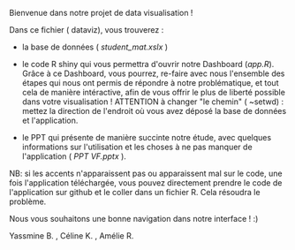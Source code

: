 Bienvenue dans notre projet de data visualisation !

Dans ce fichier ( dataviz), vous trouverez : 

- la base de données ( *student_mat.xslx* )

- le code R shiny qui vous permettra d'ouvrir notre Dashboard (*app.R*).
Grâce à ce Dashboard, vous pourrez, re-faire avec nous l'ensemble des étapes qui nous ont permis de répondre à notre problématique, 
et tout cela de manière intéractive, afin de vous offrir le plus de liberté possible dans votre visualisation !
ATTENTION à changer "le chemin" ( ~setwd) : mettez la direction de l'endroit où vous avez déposé la base de données et l'application.

- le PPT qui présente de manière succinte notre étude, avec quelques informations sur l'utilisation et les choses à ne pas manquer de l'application ( *PPT VF.pptx* ).

NB: si les accents n'apparaissent pas ou apparaissent mal sur le code, une fois l'application téléchargée, vous pouvez directement prendre le code de l'application sur github et le coller dans un fichier R. Cela résoudra le problème.

Nous vous souhaitons une bonne navigation dans notre interface ! :) 


Yassmine B. , Céline K. , Amélie R.
